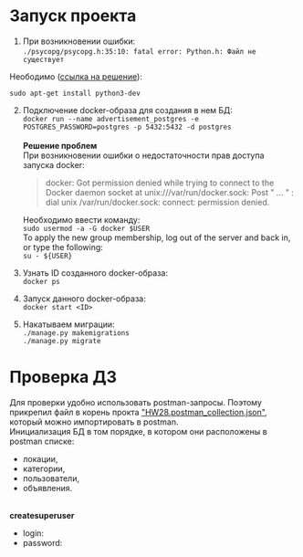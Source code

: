 # Запуск проекта
1. При возникновении ошибки: \
`./psycopg/psycopg.h:35:10: fatal error: Python.h: Файл не существует`

Неободимо ([ссылка на решение](https://www.codegrepper.com/code-examples/python/.%2Fpsycopg%2Fpsycopg.h%3A35%3A10%3A+fatal+error%3A+Python.h%3A+No+such+file+or+directory)):

`sudo apt-get install python3-dev` 

2. Подключение docker-образа для создания в нем БД: \
`docker run --name advertisement_postgres -e POSTGRES_PASSWORD=postgres -p 5432:5432 -d postgres` \
\
**Решение проблем**\
При возникновении ошибки о недостаточности прав доступа запуска docker: 
    > docker: Got permission denied while trying to connect to the Docker daemon socket at unix:///var/run/docker.sock: Post " ... "  : dial unix /var/run/docker.sock: connect: permission denied. <br>

    Необходимо ввести команду:<br>
    `sudo usermod -a -G docker $USER`<br>
    To apply the new group membership, log out of the server and back in, or type the following:<br>
    `su - ${USER}`<br>
3. Узнать ID созданного docker-образа:<br>
    `docker ps`<br>
4. Запуск данного docker-образа:<br>
    `docker start <ID>`
5. Накатываем миграции:<br>
    `./manage.py makemigrations`<br>
    `./manage.py migrate`


# Проверка ДЗ
Для проверки удобно использовать postman-запросы. Поэтому прикрепил файл в корень прокта ["HW28.postman_collection.json"](HW28.postman_collection.json), который можно импортировать в postman.\
Инициализация БД в том порядке, в котором они расположены в postman списке: 
  + локации, 
  + категории, 
  + пользователи,
  + объявления.
<br><br>

**createsuperuser**
  + login:
  + password: